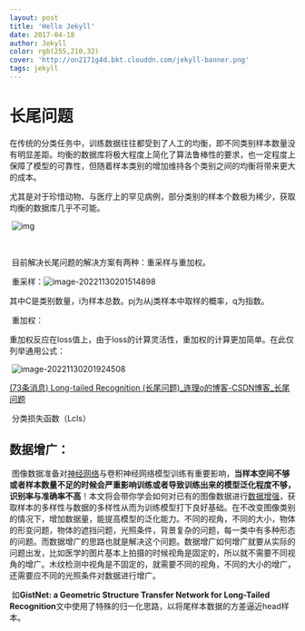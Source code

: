 ```yaml
---
layout: post
title: 'Hello Jekyll'
date: 2017-04-18
author: Jekyll
color: rgb(255,210,32)
cover: 'http://on2171g4d.bkt.clouddn.com/jekyll-banner.png'
tags: jekyll
---
```


# 长尾问题

​		在传统的分类任务中，训练数据往往都受到了人工的均衡，即不同类别样本数量没有明显差距。均衡的数据库将极大程度上简化了算法鲁棒性的要求，也一定程度上保障了模型的可靠性，但随着样本类别的增加维持各个类别之间的均衡将带来更大的成本。

​		尤其是对于珍惜动物、与医疗上的罕见病例，部分类别的样本个数极为稀少，获取均衡的数据库几乎不可能。

​		![img](https://img-blog.csdnimg.cn/1229308b7cad4c33bc6c9a5070006e0b.png#pic_center)

​		

​		目前解决长尾问题的解决方案有两种：重采样与重加权。

​		重采样：![image-20221130201514898](C:\Users\de'l'l\AppData\Roaming\Typora\typora-user-images\image-20221130201514898.png)

​		其中C是类别数量，i为样本总数。pj为从j类样本中取样的概率，q为指数。

​		重加权：

​		重加权反应在loss值上，由于loss的计算灵活性，重加权的计算更加简单。在此仅列举通用公式：

​		![image-20221130201924508](C:\Users\de'l'l\AppData\Roaming\Typora\typora-user-images\image-20221130201924508.png)

[(73条消息) Long-tailed Recognition (长尾问题)_连理o的博客-CSDN博客_长尾问题](https://blog.csdn.net/weixin_42437114/article/details/120439298)

​		分类损失函数（Lcls）

## 数据增广：

​		图像数据准备对[神经网络](https://so.csdn.net/so/search?q=神经网络&spm=1001.2101.3001.7020)与卷积神经网络模型训练有重要影响，**当样本空间不够或者样本数量不足的时候会严重影响训练或者导致训练出来的模型泛化程度不够，识别率与准确率不高**！本文将会带你学会如何对已有的图像数据进行[数据增强](https://so.csdn.net/so/search?q=数据增强&spm=1001.2101.3001.7020)，获取样本的多样性与数据的多样性从而为训练模型打下良好基础。在不改变图像类别的情况下，增加数据量，能提高模型的泛化能力。
​    	不同的视角，不同的大小，物体的形变问题，物体的遮挡问题，光照条件，背景复杂的问题，每一类中有多种形态的问题。 
​		而数据增广的思路也就是解决这个问题。数据增广如何增广就要从实际的问题出发，比如医学的图片基本上拍摄的时候视角是固定的，所以就不需要不同视角的增广。木纹检测中视角是不固定的，就需要不同的视角，不同的大小的增广，还需要应不同的光照条件对数据进行增广。

​		如**GistNet: a Geometric Structure Transfer Network for Long-Tailed Recognition**文中使用了特殊的归一化思路，以将尾样本数据的方差逼近head样本。

​		





